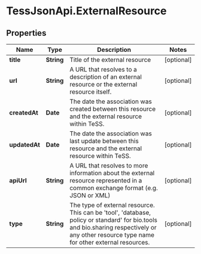 # TessJsonApi.ExternalResource

## Properties
Name | Type | Description | Notes
------------ | ------------- | ------------- | -------------
**title** | **String** | Title of the external resource | [optional] 
**url** | **String** | A URL that resolves to a description of an external resource or the external resource itself. | [optional] 
**createdAt** | **Date** | The date the association was created between this resource and the external resource within TeSS. | [optional] 
**updatedAt** | **Date** | The date the association was last update between this resource and the external resource within TeSS. | [optional] 
**apiUrl** | **String** | A URL that resolves to more information about the external resource represented in a common exchange format (e.g. JSON or XML) | [optional] 
**type** | **String** | The type of external resource. This can be 'tool', 'database, policy or standard' for bio.tools and bio.sharing respectively or any other resource type name for other external resources. | [optional] 


